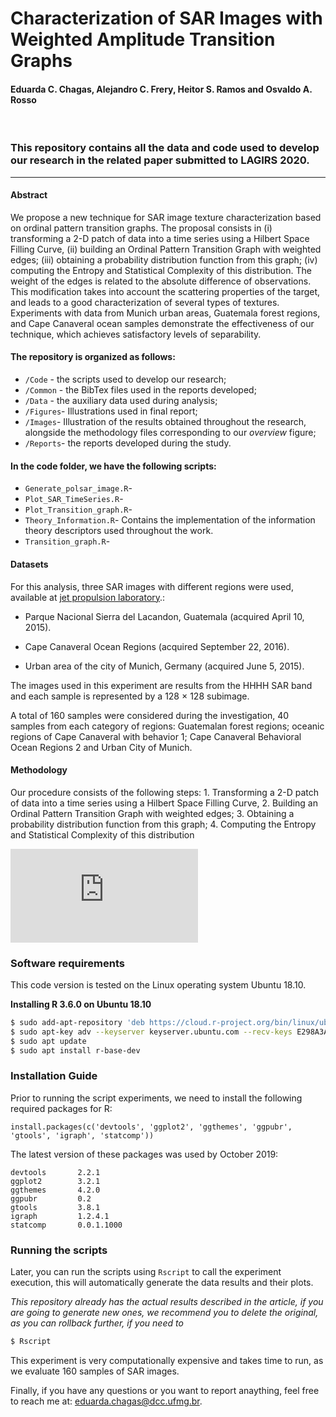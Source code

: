 # Characterization of SAR Images with Weighted Amplitude Transition Graphs

#### Eduarda C. Chagas, Alejandro C. Frery, Heitor S. Ramos and Osvaldo A. Rosso 

</br>


### This repository contains all the data and code used to develop our research in the related paper submitted to LAGIRS 2020. 

---

#### Abstract

We propose a new technique for SAR image texture characterization based on ordinal pattern transition graphs.
	The proposal consists in
	(i) transforming a 2-D patch of data into a time series using a Hilbert Space Filling Curve,
	(ii) building an Ordinal Pattern Transition Graph with weighted edges;
	(iii) obtaining a probability distribution function from this graph;
	(iv) computing the Entropy and Statistical Complexity of this distribution.
	The weight of the edges is related to the absolute difference of observations.
	This modification takes into account the scattering properties of the target, and leads to a good characterization of several types of textures.
	Experiments with data from Munich urban areas, Guatemala forest regions, and Cape Canaveral ocean samples demonstrate the effectiveness of our technique, which achieves satisfactory levels of separability.

#### The repository is organized as follows:
- `/Code` - the scripts used to develop our research; 
- `/Common` - the BibTex files used in the reports developed; 
- `/Data` - the auxiliary data used during analysis; 
- `/Figures`- Illustrations used in final report; 
- `/Images`- Illustration of the results obtained throughout the research, alongside the methodology files corresponding to our *overview* figure; 
- `/Reports`- the reports developed during the study. 

#### In the code folder, we have the following scripts:
- `Generate_polsar_image.R`- 	
- `Plot_SAR_TimeSeries.R`- 
- `Plot_Transition_graph.R`- 	
- `Theory_Information.R`- Contains the implementation of the information theory descriptors used throughout the work.
- `Transition_graph.R`- 

#### Datasets

For this analysis, three SAR images with different regions were used, available at <a href="https://uavsar.jpl.nasa.gov/cgi-bin">jet propulsion laboratory</a>.:

- Parque Nacional Sierra del Lacandon, Guatemala (acquired April 10, 2015).

- Cape Canaveral Ocean Regions (acquired September 22, 2016).

- Urban area of the city of Munich, Germany (acquired June 5, 2015).

The images used in this experiment are results from the HHHH SAR band and each sample is represented by a 128 × 128 subimage.

A total of 160 samples were considered during the investigation, 40 samples from each category of regions: Guatemalan forest regions; oceanic regions of Cape Canaveral with behavior 1; Cape Canaveral Behavioral Ocean Regions 2 and Urban City of Munich.

#### Methodology

Our procedure consists of the following steps:
	1. Transforming a 2-D patch of data into a time series using a Hilbert Space Filling Curve,
	2. Building an Ordinal Pattern Transition Graph with weighted edges;
	3. Obtaining a probability distribution function from this graph;
	4. Computing the Entropy and Statistical Complexity of this distribution

![Methodology used in the characterization of SAR image textures](https://github.com/EduardaChagas/PolSAR-from-IT/blob/master/Images/Methodology/WATG.pdf)

### Software requirements

This code version is tested on the Linux operating system Ubuntu 18.10.

**Installing R 3.6.0 on Ubuntu 18.10**

```sh
$ sudo add-apt-repository 'deb https://cloud.r-project.org/bin/linux/ubuntu disco-cran35/'
$ sudo apt-key adv --keyserver keyserver.ubuntu.com --recv-keys E298A3A825C0D65DFD57CBB651716619E084DAB9
$ sudo apt update
$ sudo apt install r-base-dev
```

### Installation Guide

Prior to running the script experiments, we need to install the following required packages for R: 

``
install.packages(c('devtools', 'ggplot2', 'ggthemes', 'ggpubr', 'gtools', 'igraph', 'statcomp'))
``

The latest version of these packages was used by October 2019:

```
devtools       2.2.1   
ggplot2        3.2.1       
ggthemes       4.2.0      
ggpubr         0.2     
gtools         3.8.1      
igraph         1.2.4.1       
statcomp       0.0.1.1000      
```

### Running the scripts

Later, you can run the scripts using `Rscript` to call the experiment execution, this will automatically generate the data results and their plots. 

*This repository already has the actual results described in the article, if you are going to generate new ones, we recommend you to delete the original, as you can rollback further, if you need to*

```sh
$ Rscript 
```

This experiment is very computationally expensive and takes time to run, as we evaluate 160 samples of SAR images. 

Finally, if you have any questions or you want to report anaything, feel free to reach me at: eduarda.chagas@dcc.ufmg.br. 




